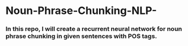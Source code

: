 # Noun-Phrase-Chunking-NLP-
### In this repo, I will create a recurrent neural network for noun phrase chunking in given sentences with POS tags.
